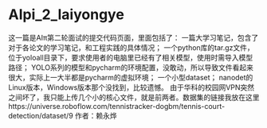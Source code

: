 # AIpi_2_laiyongye
这一篇是AIπ第二轮面试的提交代码页面，里面包括了：
  一篇大学习笔记，包含了对于各论文的学习笔记，和工程实践的具体情况；
  一个python库的tar.gz文件，位于yoloall目录下，要求使用者的电脑里已经有了相关模型，使用时需导入模型路径；
  YOLO系列的模型和pycharm的环境配置，没敢动，所以导致文件看起来很大，实际上一大半都是pycharm的虚拟环境；
  一个小型dataset；
  nanodet的Linux版本，Windows版本那个没找到，比较遗憾。
	由于华科的校园网VPN突然之间坏了，我只能上传几个小的核心文件，就是前两者。数据集的链接我放在这里https://universe.roboflow.com/tennistracker-dogbm/tennis-court-detection/dataset/9
  作者：赖永烨
